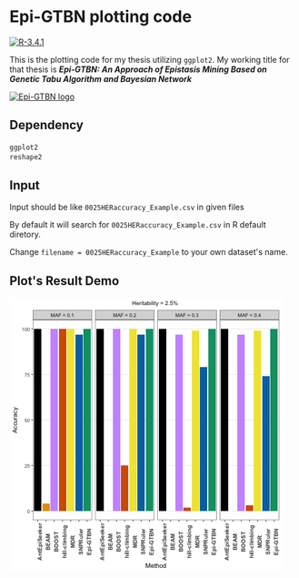 # Epi-GTBN plotting code

[![R-3.4.1](https://img.shields.io/badge/R-3.4.1-green.svg)](https://cran.r-project.org)

This is the plotting code for my thesis utilizing `ggplot2`. My working title for that thesis is ***Epi-GTBN: An Approach of Epistasis Mining Based on Genetic Tabu Algorithm and Bayesian Network***

<a href="https://github.com/Epi-GTBN">
  <img src="https://sgyzetrov.github.io/images/epiGTBN-horizontal.png" alt="Epi-GTBN logo" title="An Approach of Epistasis Mining Based on Genetic Tabu Algorithm and Bayesian Network" height = 100px>
</a>

## Dependency

```R
ggplot2
reshape2
```

## Input

Input should be like `0025HERaccuracy_Example.csv` in given files

By default it will search for `0025HERaccuracy_Example.csv` in R default diretory.

Change `filename = 0025HERaccuracy_Example` to your own dataset's name.

## Plot's Result Demo

![0.025HER_Accuracy.png](https://github.com/Epi-GTBN/Epi-GTBN_result_plotting/blob/master/0025HERaccuracyAccuracy.png)

